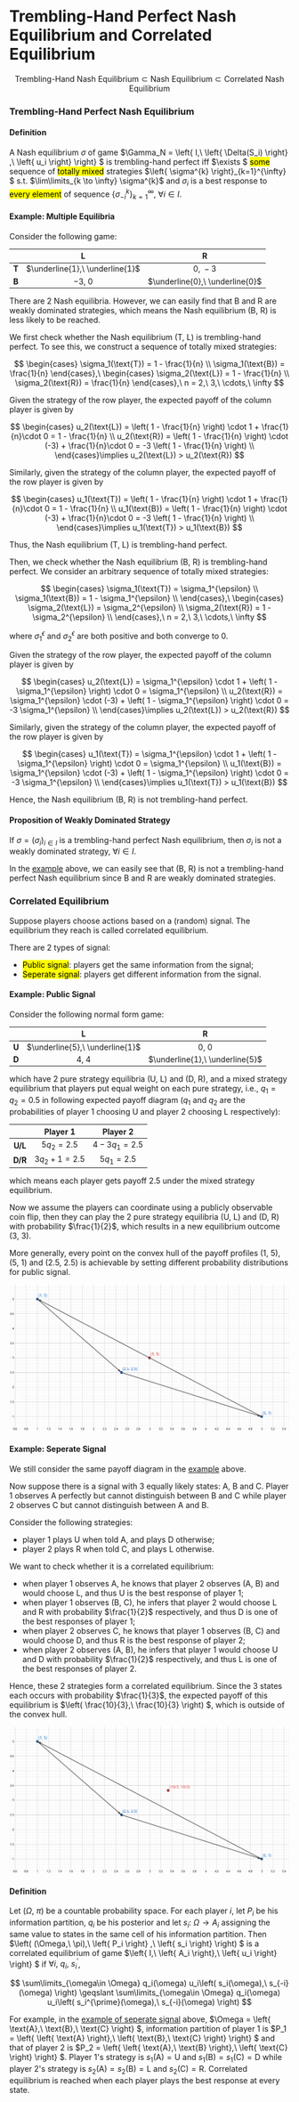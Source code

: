 # Trembling-Hand Perfect Nash Equilibrium and Correlated Equilibrium

$$
\text{Trembling-Hand Nash Equilibrium}\subset \text{Nash Equilibrium}\subset \text{Correlated Nash Equilibrium}
$$

### Trembling-Hand Perfect Nash Equilibrium

#### Definition

A Nash equilibrium $\sigma$ of game $\Gamma_N = \left\{ I,\ \left\{ \Delta(S_i) \right\} ,\ \left\{ u_i \right\}  \right\} $ is trembling-hand perfect iff $\exists $ <mark>some</mark> sequence of <mark>totally mixed</mark> strategies $\left\{ \sigma^{k} \right\}_{k=1}^{\infty} $ s.t. $\lim\limits_{k \to \infty} \sigma^{k}$ and $\sigma_i$ is a best response to <mark>every element</mark> of sequence $\left\{ \sigma_{-i}^{k} \right\}_{k=1}^{\infty}$, $\forall i\in I$.

#### Example: Multiple Equilibria

Consider the following game: 

<div class='centertable'>

|       |                L                |                R                |
| :---: | :-----------------------------: | :-----------------------------: |
| **T** | $\underline{1},\ \underline{1}$ |            $0,\ -3$             |
| **B** |            $-3,\ 0$             | $\underline{0},\ \underline{0}$ |
</div class='centertable'>

There are 2 Nash equilibria. However, we can easily find that $\text{B}$ and $\text{R}$ are weakly dominated strategies, which means the Nash equilibrium $(\text{B},\ \text{R})$ is less likely to be reached.

We first check whether the Nash equilibrium $(\text{T},\ \text{L})$ is trembling-hand perfect. To see this, we construct a sequence of totally mixed strategies: 

$$
\begin{cases}
    \sigma_1(\text{T}) = 1 - \frac{1}{n} \\
    \sigma_1(\text{B}) = \frac{1}{n} 
\end{cases},\ 
\begin{cases}
    \sigma_2(\text{L}) = 1 - \frac{1}{n} \\
    \sigma_2(\text{R}) = \frac{1}{n} 
\end{cases},\ 
n = 2,\ 3,\ \cdots,\ \infty
$$

Given the strategy of the row player, the expected payoff of the column player is given by 

$$
\begin{cases}
    u_2(\text{L}) = \left( 1 - \frac{1}{n} \right) \cdot 1 + \frac{1}{n}\cdot 0 = 1 - \frac{1}{n}  \\
    u_2(\text{R}) = \left( 1 - \frac{1}{n} \right) \cdot (-3) + \frac{1}{n}\cdot 0 = -3 \left( 1 - \frac{1}{n} \right)   \\
\end{cases}\implies
u_2(\text{L}) > u_2(\text{R})
$$

Similarly, given the strategy of the column player, the expected payoff of the row player is given by 

$$
\begin{cases}
    u_1(\text{T}) = \left( 1 - \frac{1}{n} \right) \cdot 1 + \frac{1}{n}\cdot 0 = 1 - \frac{1}{n}  \\
    u_1(\text{B}) = \left( 1 - \frac{1}{n} \right) \cdot (-3) + \frac{1}{n}\cdot 0 = -3 \left( 1 - \frac{1}{n} \right)   \\
\end{cases}\implies
u_1(\text{T}) > u_1(\text{B})
$$

Thus, the Nash equilibrium $(\text{T},\ \text{L})$ is trembling-hand perfect.

Then, we check whether the Nash equilibrium $(\text{B},\ \text{R})$ is trembling-hand perfect. We consider an arbitrary sequence of totally mixed strategies: 

$$
\begin{cases}
    \sigma_1(\text{T}) = \sigma_1^{\epsilon} \\
    \sigma_1(\text{B}) = 1 - \sigma_1^{\epsilon} \\
\end{cases},\ 
\begin{cases}
    \sigma_2(\text{L}) = \sigma_2^{\epsilon} \\
    \sigma_2(\text{R}) = 1 - \sigma_2^{\epsilon} \\
\end{cases},\ 
n = 2,\ 3,\ \cdots,\ \infty
$$

where $\sigma_1^{\epsilon}$ and $\sigma_2^{\epsilon}$ are both positive and both converge to $0$.

Given the strategy of the row player, the expected payoff of the column player is given by 

$$
\begin{cases}
    u_2(\text{L}) = \sigma_1^{\epsilon} \cdot 1 + \left( 1 - \sigma_1^{\epsilon} \right) \cdot 0 = \sigma_1^{\epsilon}  \\
    u_2(\text{R}) = \sigma_1^{\epsilon} \cdot (-3) + \left( 1 - \sigma_1^{\epsilon} \right) \cdot 0 = -3 \sigma_1^{\epsilon}  \\
\end{cases}\implies
u_2(\text{L}) > u_2(\text{R})
$$

Similarly, given the strategy of the column player, the expected payoff of the row player is given by 

$$
\begin{cases}
    u_1(\text{T}) = \sigma_1^{\epsilon} \cdot 1 + \left( 1 - \sigma_1^{\epsilon} \right) \cdot 0 = \sigma_1^{\epsilon}  \\
    u_1(\text{B}) = \sigma_1^{\epsilon} \cdot (-3) + \left( 1 - \sigma_1^{\epsilon} \right) \cdot 0 = -3 \sigma_1^{\epsilon}  \\
\end{cases}\implies
u_1(\text{T}) > u_1(\text{B})
$$

Hence, the Nash equilibrium $(\text{B},\ \text{R})$ is not trembling-hand perfect.

#### Proposition of Weakly Dominated Strategy

If $\sigma = (\sigma_i)_{i\in I}$ is a trembling-hand perfect Nash equilibrium, then $\sigma_i$ is not a weakly dominated strategy, $\forall i\in I$.

In the [example](#example-multiple-equilibria) above, we can easily see that $(\text{B},\ \text{R})$ is not a trembling-hand perfect Nash equilibrium since $\text{B}$ and $\text{R}$ are weakly dominated strategies.

### Correlated Equilibrium

Suppose players choose actions based on a (random) signal. The equilibrium they reach is called correlated equilibrium.

There are 2 types of signal: 

- <mark>Public signal</mark>: players get the same information from the signal;
- <mark>Seperate signal</mark>: players get different information from the signal.

#### Example: Public Signal

Consider the following normal form game: 

<div class='centertable'>

|       |                L                |                R                |
| :---: | :-----------------------------: | :-----------------------------: |
| **U** | $\underline{5},\ \underline{1}$ |             $0,\ 0$             |
| **D** |             $4,\ 4$             | $\underline{1},\ \underline{5}$ |
</div class='centertable'>

which have 2 pure strategy equilibria $(\text{U},\ \text{L})$ and $(\text{D},\ \text{R})$, and a mixed strategy equilibrium that players put equal weight on each pure strategy, i.e., $q_1=q_2=0.5$ in following expected payoff diagram ($q_1$ and $q_2$ are the probabilities of player 1 choosing $\text{U}$ and player 2 choosing $\text{L}$ respectively): 

<div class='centertable'>

|         |   Player 1   |   Player 2   |
| :-----: | :----------: | :----------: |
| **U/L** |  $5q_2=2.5$  | $4-3q_1=2.5$ |
| **D/R** | $3q_2+1=2.5$ |  $5q_1=2.5$  |
</div class='centertable'>

which means each player gets payoff $2.5$ under the mixed strategy equilibrium.

Now we assume the players can coordinate using a publicly observable coin flip, then they can play the 2 pure strategy equilibria $(\text{U},\ \text{L})$ and $(\text{D},\ \text{R})$ with probability $\frac{1}{2}$, which results in a new equilibrium outcome $(3,\ 3)$.

More generally, every point on the convex hull of the payoff profiles $(1,\ 5)$, $(5,\ 1)$ and $(2.5,\ 2.5)$ is achievable by setting different probability distributions for public signal.

<div align='center'>

![](image/2022-05-18-17-12-54.png)
</div align='center'>

#### Example: Seperate Signal

We still consider the same payoff diagram in the [example](#example-public-signal) above.

Now suppose there is a signal with 3 equally likely states: $\text{A}$, $\text{B}$ and $\text{C}$. Player 1 observes $\text{A}$ perfectly but cannot distinguish between $\text{B}$ and $\text{C}$ while player 2 observes $\text{C}$ but cannot distinguish between $\text{A}$ and $\text{B}$.

Consider the following strategies: 

- player 1 plays $\text{U}$ when told $\text{A}$, and plays $\text{D}$ otherwise;
- player 2 plays $\text{R}$ when told $\text{C}$, and plays $\text{L}$ otherwise.

We want to check whether it is a correlated equilibrium: 

- when player 1 observes $\text{A}$, he knows that player 2 observes $(\text{A},\ \text{B})$ and would choose $\text{L}$, and thus $\text{U}$ is the best response of player 1;
- when player 1 observes $(\text{B},\ \text{C})$, he infers that player 2 would choose $\text{L}$ and $\text{R}$ with probability $\frac{1}{2}$ respectively, and thus $\text{D}$ is one of the best responses of player 1;
- when player 2 observes $\text{C}$, he knows that player 1 observes $(\text{B},\ \text{C})$ and would choose $\text{D}$, and thus $\text{R}$ is the best response of player 2;
- when player 2 observes $(\text{A},\ \text{B})$, he infers that player 1 would choose $\text{U}$ and $\text{D}$ with probability $\frac{1}{2}$ respectively, and thus $\text{L}$ is one of the best responses of player 2.

Hence, these 2 strategies form a correlated equilibrium. Since the 3 states each occurs with probability $\frac{1}{3}$, the expected payoff of this equilibrium is $\left( \frac{10}{3},\ \frac{10}{3} \right) $, which is outside of the convex hull.

<div align='center'>

![](image/2022-05-18-17-56-30.png)
</div align='center'>

#### Definition

Let $(\Omega,\ \pi)$ be a countable probability space. For each player $i$, let $P_i$ be his information partition, $q_i$ be his posterior and let $s_i:\ \Omega \to A_i$ assigning the same value to states in the same cell of his information partition. Then $\left( (\Omega,\ \pi),\ \left\{ P_i \right\} ,\ \left\{ s_i \right\}  \right) $ is a correlated equilibrium of game $\left\{ I,\ \left\{ A_i \right\},\ \left\{ u_i \right\}   \right\} $ if $\forall i,\ q_i,\ s_i^{\prime}$, 

$$
\sum\limits_{\omega\in \Omega} q_i(\omega) u_i\left( s_i(\omega),\ s_{-i}(\omega) \right) \geqslant \sum\limits_{\omega\in \Omega} q_i(\omega) u_i\left( s_i^{\prime}(\omega),\ s_{-i}(\omega) \right)
$$

For example, in the [example of seperate signal](#example-seperate-signal) above, $\Omega = \left\{ \text{A},\ \text{B},\ \text{C} \right\} $, information partition of player 1 is $P_1 = \left\{ \left\{ \text{A} \right\},\ \left\{ \text{B},\ \text{C} \right\}   \right\} $ and that of player 2 is $P_2 = \left\{ \left\{ \text{A},\ \text{B} \right\},\ \left\{ \text{C} \right\}   \right\} $. Player 1's strategy is $s_1(\text{A}) = \text{U}$ and $s_1(\text{B})=s_1(\text{C})=\text{D}$ while player 2's strategy is $s_2(\text{A})=s_2(\text{B})=\text{L}$ and $s_2(\text{C})=\text{R}$. Correlated equilibrium is reached when each player plays the best response at every state.